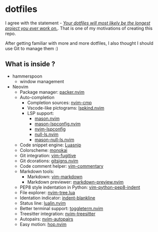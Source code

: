 # dotfiles
I agree with the statement - [*Your dotfiles will most likely be the longest project you ever work on.*](https://www.anishathalye.com/2014/08/03/managing-your-dotfiles/). That is one of my motivations of creating this repo.

After getting familiar with more and more dotfiles, I also thought I should use Git to manage them :)

## What is inside ?

- hammerspoon
    - window management
- Neovim
    - Package manager: [packer.nvim](https://github.com/wbthomason/packer.nvim)
    - Auto-completion 
        - Completion sources: [nvim-cmp](https://github.com/hrsh7th/nvim-cmp)
        - Vscode-like pictograms: [lspkind.nvim](https://github.com/onsails/lspkind.nvim)
        - LSP support:
            - [mason.nvim](https://github.com/williamboman/mason.nvim)
            - [mason-lspconfig.nvim](https://github.com/williamboman/mason-lspconfig.nvim)
            - [nvim-lspconfig](https://github.com/neovim/nvim-lspconfig)
            - [null-ls.nvim](https://github.com/jose-elias-alvarez/null-ls.nvim)
            - [mason-null-ls.nvim](https://github.com/jay-babu/mason-null-ls.nvim)
    - Code snippet engine: [Luasnip](https://github.com/L3MON4D3/LuaSnip)
    - Colorscheme: [monokai](https://github.com/tanvirtin/monokai.nvim)
    - Git integration: [vim-fugitive](https://github.com/tpope/vim-fugitive)
    - Git dcorations: [gitsigns.nvim](https://github.com/lewis6991/gitsigns.nvim)
    - Code comment helper: [vim-commentary](https://github.com/tpope/vim-commentary)
    - Markdown tools:
        - Markdown: [vim-markdown](https://github.com/preservim/vim-markdown)
        - Markdown previewer: [markdown-preview.nvim](https://github.com/iamcco/markdown-preview.nvim)
    - PEP8 style indentation in Python: [vim-python-pep8-indent](https://github.com/Vimjas/vim-python-pep8-indent)
    - File explorer: [nvim-tree.lua](https://github.com/nvim-tree/nvim-tree.lua)
    - Identation indicator: [indent-blankline](https://github.com/lukas-reineke/indent-blankline.nvim)
    - Status line: [lualin.nvim](https://github.com/nvim-lualine/lualine.nvim)
    - Better terminal support: [toggleterm.nvim](https://github.com/akinsho/toggleterm.nvim)
    - Treesitter integration: [nvim-treesitter](https://github.com/nvim-treesitter/nvim-treesitter)
    - Autopairs: [nvim-autopairs](https://github.com/windwp/nvim-autopairs)
    - Easy motion: [hop.nvim](https://github.com/phaazon/hop.nvim)
